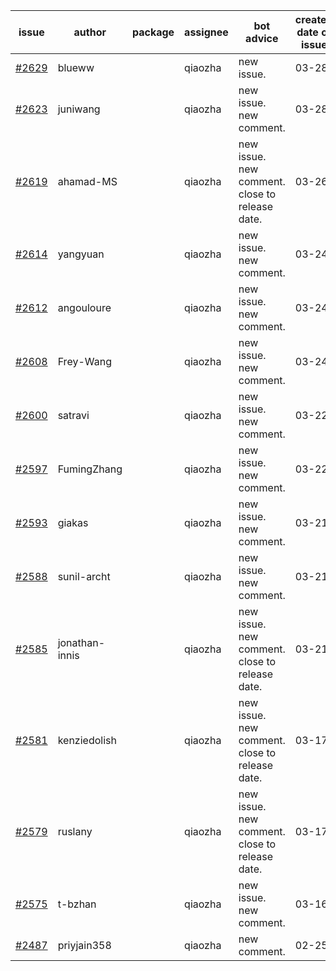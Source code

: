 | issue | author | package | assignee | bot advice | created date of issue | target release date | date from target |
| ------ | ------ | ------ | ------ | ------ | ------ | ------ | :-----: |
| [#2629](https://github.com/Azure/sdk-release-request/issues/2629) | blueww |  | qiaozha | new issue. | 03-28 | 04-11 |  |
| [#2623](https://github.com/Azure/sdk-release-request/issues/2623) | juniwang |  | qiaozha | new issue. new comment. | 03-28 | 04-11 |  |
| [#2619](https://github.com/Azure/sdk-release-request/issues/2619) | ahamad-MS |  | qiaozha | new issue. new comment. close to release date.  | 03-26 | 03-29 | 0 |
| [#2614](https://github.com/Azure/sdk-release-request/issues/2614) | yangyuan |  | qiaozha | new issue. new comment. | 03-24 | 04-11 |  |
| [#2612](https://github.com/Azure/sdk-release-request/issues/2612) | angouloure |  | qiaozha | new issue. new comment. | 03-24 | 04-14 |  |
| [#2608](https://github.com/Azure/sdk-release-request/issues/2608) | Frey-Wang |  | qiaozha | new issue. new comment. | 03-24 | 04-04 |  |
| [#2600](https://github.com/Azure/sdk-release-request/issues/2600) | satravi |  | qiaozha | new issue. new comment. | 03-22 | 03-25 |  |
| [#2597](https://github.com/Azure/sdk-release-request/issues/2597) | FumingZhang |  | qiaozha | new issue. new comment. | 03-22 | 03-24 |  |
| [#2593](https://github.com/Azure/sdk-release-request/issues/2593) | giakas |  | qiaozha | new issue. new comment. | 03-21 | 03-24 |  |
| [#2588](https://github.com/Azure/sdk-release-request/issues/2588) | sunil-archt |  | qiaozha | new issue. new comment. | 03-21 | 05-02 |  |
| [#2585](https://github.com/Azure/sdk-release-request/issues/2585) | jonathan-innis |  | qiaozha | new issue. new comment. close to release date.  | 03-21 | 03-28 | -1 |
| [#2581](https://github.com/Azure/sdk-release-request/issues/2581) | kenziedolish |  | qiaozha | new issue. new comment. close to release date.  | 03-17 | 03-31 | 1 |
| [#2579](https://github.com/Azure/sdk-release-request/issues/2579) | ruslany |  | qiaozha | new issue. new comment. close to release date.  | 03-17 | 03-31 | 1 |
| [#2575](https://github.com/Azure/sdk-release-request/issues/2575) | t-bzhan |  | qiaozha | new issue. new comment. | 03-16 | 03-18 |  |
| [#2487](https://github.com/Azure/sdk-release-request/issues/2487) | priyjain358 |  | qiaozha | new comment. | 02-25 | 03-14 |  |
